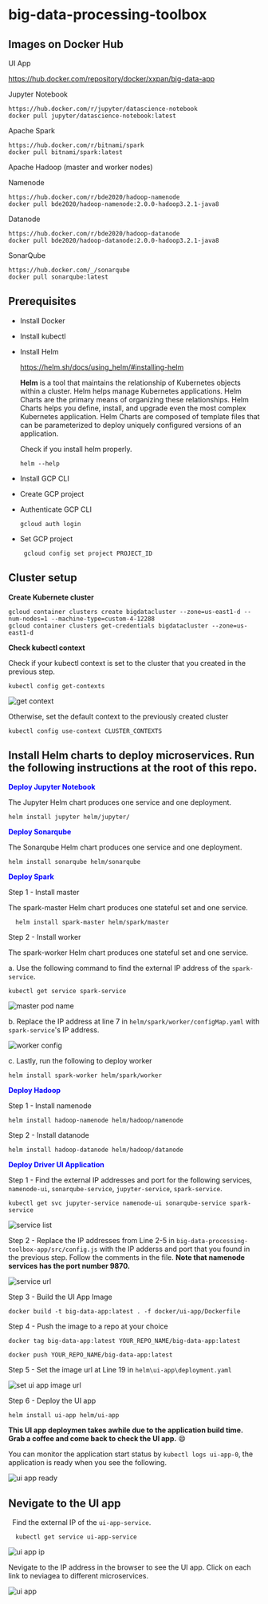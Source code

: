 # big-data-processing-toolbox

## Images on Docker Hub
  UI App

   https://hub.docker.com/repository/docker/xxpan/big-data-app

  Jupyter Notebook

    https://hub.docker.com/r/jupyter/datascience-notebook
    docker pull jupyter/datascience-notebook:latest

  Apache Spark

    https://hub.docker.com/r/bitnami/spark  
    docker pull bitnami/spark:latest

  Apache Hadoop (master and worker nodes)

  Namenode

    https://hub.docker.com/r/bde2020/hadoop-namenode
    docker pull bde2020/hadoop-namenode:2.0.0-hadoop3.2.1-java8

  Datanode

    https://hub.docker.com/r/bde2020/hadoop-datanode
    docker pull bde2020/hadoop-datanode:2.0.0-hadoop3.2.1-java8

  SonarQube

    https://hub.docker.com/_/sonarqube
    docker pull sonarqube:latest

## Prerequisites
- Install Docker
- Install kubectl
- Install Helm 

  https://helm.sh/docs/using_helm/#installing-helm

  **Helm** is a tool that maintains the relationship of Kubernetes objects within a cluster. Helm helps manage Kubernetes applications. Helm Charts are the primary means of organizing these relationships. Helm Charts helps you define, install, and upgrade even the most complex Kubernetes application. Helm Charts are composed of template files that can be parameterized to deploy uniquely configured versions of an application.

  Check if you install helm properly.

      helm --help

- Install GCP CLI
- Create GCP project
- Authenticate GCP CLI

      gcloud auth login

- Set GCP project

       gcloud config set project PROJECT_ID

## Cluster setup
**Create Kubernete cluster**

    gcloud container clusters create bigdatacluster --zone=us-east1-d --num-nodes=1 --machine-type=custom-4-12288 
    gcloud container clusters get-credentials bigdatacluster --zone=us-east1-d

**Check kubectl context**

  Check if your kubectl context is set to the cluster that you created in the previous step.

    kubectl config get-contexts 
  
![get context](./png/get-contexts.png)

  Otherwise, set the default context to the previously created cluster

    kubectl config use-context CLUSTER_CONTEXTS    

## Install Helm charts to deploy microservices. Run the following instructions at the root of this repo.

<span style="color:blue">**Deploy Jupyter Notebook**</span>

The Jupyter Helm chart produces one service and one deployment.

    helm install jupyter helm/jupyter/

<span style="color:blue">**Deploy Sonarqube**</span>

The Sonarqube Helm chart produces one service and one deployment.

    helm install sonarqube helm/sonarqube

<span style="color:blue">**Deploy Spark**</span>

Step 1 - Install master 

The spark-master Helm chart produces one stateful set and one service.

      helm install spark-master helm/spark/master
      
Step 2 - Install worker

The spark-worker Helm chart produces one stateful set and one service.
    
a. Use the following command to find the external IP address of the `spark-service`.

    kubectl get service spark-service

![master pod name](./png/spark-master-ip.png)


b. Replace the IP address at line 7 in `helm/spark/worker/configMap.yaml` with `spark-service`'s IP address.

![worker config](./png/spark-worker-config.png)

c. Lastly, run the following to deploy worker

    helm install spark-worker helm/spark/worker

<span style="color:blue">**Deploy Hadoop**</span>

Step 1 - Install namenode

    helm install hadoop-namenode helm/hadoop/namenode

Step 2 - Install datanode

    helm install hadoop-datanode helm/hadoop/datanode

<span style="color:blue">**Deploy Driver UI Application**</span>

Step 1 - Find the external IP addresses and port for the following services, `namenode-ui`, `sonarqube-service`, `jupyter-service`, `spark-service`.

    kubectl get svc jupyter-service namenode-ui sonarqube-service spark-service

![service list](./png/ui-service-list.png)

Step 2 - Replace the IP addresses from Line 2-5 in `big-data-processing-toolbox-app/src/config.js` with the IP adderss and port that you found in the previous step. Follow the comments in the file. **Note that namenode services has the port number 9870.** 

![service url](./png/ui-app-config.png)

Step 3 - Build the UI App Image

    docker build -t big-data-app:latest . -f docker/ui-app/Dockerfile

Step 4 - Push the image to a repo at your choice

    docker tag big-data-app:latest YOUR_REPO_NAME/big-data-app:latest

    docker push YOUR_REPO_NAME/big-data-app:latest

Step 5 - Set the image url at Line 19 in `helm\ui-app\deployment.yaml`

![set ui app image url](./png/set-ui-app-image-url.png)

Step 6 - Deploy the UI app

    helm install ui-app helm/ui-app

**This UI app deploymen takes awhile due to the application build time. Grab a coffee and come back to check the UI app.**	&#128516;

You can monitor the application start status by `kubectl logs ui-app-0`, the application is ready when you see the following.

![ui app ready](./png/ui-app-ready.png)

## Nevigate to the UI app
 
Find the external IP of the `ui-app-service`.

      kubectl get service ui-app-service  

![ui app ip](./png/ui-app-ip.png)
  
Nevigate to the IP address in the browser to see the UI app. Click on each link to neviagea to different microservices.

![ui app](./png/ui-app.png)

